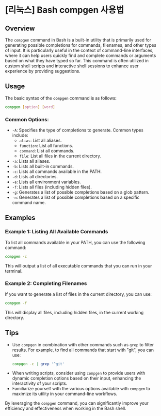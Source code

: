 # [리눅스] Bash compgen 사용법

## Overview
The `compgen` command in Bash is a built-in utility that is primarily used for generating possible completions for commands, filenames, and other types of input. It is particularly useful in the context of command-line interfaces, where it can help users quickly find and complete commands or arguments based on what they have typed so far. This command is often utilized in custom shell scripts and interactive shell sessions to enhance user experience by providing suggestions.

## Usage
The basic syntax of the `compgen` command is as follows:

```bash
compgen [option] [word]
```

### Common Options:
- `-A`: Specifies the type of completions to generate. Common types include:
  - `alias`: List all aliases.
  - `function`: List all functions.
  - `command`: List all commands.
  - `file`: List all files in the current directory.
- `-a`: Lists all aliases.
- `-b`: Lists all built-in commands.
- `-c`: Lists all commands available in the PATH.
- `-d`: Lists all directories.
- `-e`: Lists all environment variables.
- `-f`: Lists all files (including hidden files).
- `-g`: Generates a list of possible completions based on a glob pattern.
- `-n`: Generates a list of possible completions based on a specific command name.

## Examples

### Example 1: Listing All Available Commands
To list all commands available in your PATH, you can use the following command:

```bash
compgen -c
```

This will output a list of all executable commands that you can run in your terminal.

### Example 2: Completing Filenames
If you want to generate a list of files in the current directory, you can use:

```bash
compgen -f
```

This will display all files, including hidden files, in the current working directory.

## Tips
- Use `compgen` in combination with other commands such as `grep` to filter results. For example, to find all commands that start with "git", you can use:
  ```bash
  compgen -c | grep '^git'
  ```
- When writing scripts, consider using `compgen` to provide users with dynamic completion options based on their input, enhancing the interactivity of your scripts.
- Familiarize yourself with the various options available with `compgen` to maximize its utility in your command-line workflows.

By leveraging the `compgen` command, you can significantly improve your efficiency and effectiveness when working in the Bash shell.